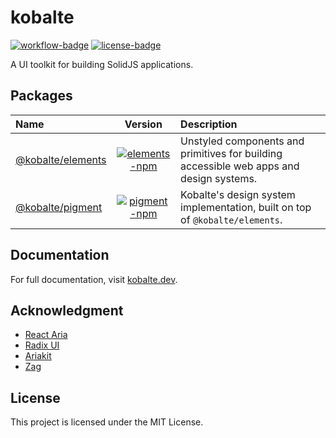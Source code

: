 # kobalte

[![workflow-badge]](https://github.com/fabien-ml/kobalte/actions/workflows/ci.yaml) [![license-badge]](https://github.com/fabien-ml/kobalte#license)

[workflow-badge]: https://img.shields.io/github/workflow/status/fabien-ml/kobalte/CI
[license-badge]: https://img.shields.io/github/license/fabien-ml/kobalte

A UI toolkit for building SolidJS applications.

## Packages

| Name                                    |                              Version                               | Description                                                                             |
| :-------------------------------------- | :----------------------------------------------------------------: | :-------------------------------------------------------------------------------------- |
| [@kobalte/elements](/packages/elements) | [![elements-npm]](https://www.npmjs.com/package/@kobalte/elements) | Unstyled components and primitives for building accessible web apps and design systems. |
| [@kobalte/pigment](/packages/pigment)   |  [![pigment-npm]](https://www.npmjs.com/package/@kobalte/pigment)  | Kobalte's design system implementation, built on top of `@kobalte/elements`.            |

[elements-npm]: https://img.shields.io/npm/v/@kobalte/elements
[pigment-npm]: https://img.shields.io/npm/v/@kobalte/pigment

## Documentation

For full documentation, visit [kobalte.dev](https://kobalte.dev/).

## Acknowledgment

- [React Aria](https://react-spectrum.adobe.com/react-aria/)
- [Radix UI](https://www.radix-ui.com/)
- [Ariakit](https://ariakit.org/)
- [Zag](https://zagjs.com/)

## License

This project is licensed under the MIT License.

